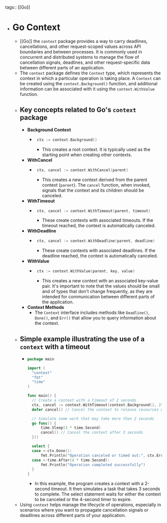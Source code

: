 tags:: [[Go]]

- # Go Context
	- [[Go]] the `context` package provides a way to carry deadlines, cancellations, and other request-scoped values across API boundaries and between processes. It is commonly used in concurrent and distributed systems to manage the flow of cancellation signals, deadlines, and other request-specific data between different parts of an application.
	- The `context` package defines the `Context` type, which represents the context in which a particular operation is taking place. A `Context` can be created using the `context.Background()` function, and additional information can be associated with it using the `context.WithValue` function.
	- ## Key concepts related to Go's `context` package
		- **Background Context**
			- ```go
			   ctx := context.Background()
			   ```
				- This creates a root context. It is typically used as the starting point when creating other contexts.
		- **WithCancel**
			- ```go
			   ctx, cancel := context.WithCancel(parent)
			   ```
				- This creates a new context derived from the parent context (`parent`). The `cancel` function, when invoked, signals that the context and its children should be canceled.
		- **WithTimeout**
			- ```go
			   ctx, cancel := context.WithTimeout(parent, timeout)
			   ```
				- These create contexts with associated timeouts. If the timeout reached, the context is automatically canceled.
		- **WithDeadline**
			- ```go
			   ctx, cancel := context.WithDeadline(parent, deadline)
			   ```
				- These create contexts with associated deadlines. If the deadline reached, the context is automatically canceled.
		- **WithValue**
			- ```go
			   ctx := context.WithValue(parent, key, value)
			   ```
				- This creates a new context with an associated key-value pair. It's important to note that the values should be small and of types that don't change frequently, as they are intended for communication between different parts of the application.
		- **Context Methods**
			- The `Context` interface includes methods like `Deadline()`, `Done()`, and `Err()` that allow you to query information about the context.
	- ## Simple example illustrating the use of a `context` with a timeout
		- ```go
		  package main
		  
		  import (
		  	"context"
		  	"fmt"
		  	"time"
		  )
		  
		  func main() {
		  	// Create a context with a timeout of 2 seconds
		  	ctx, cancel := context.WithTimeout(context.Background(), 2*time.Second)
		  	defer cancel() // Cancel the context to release resources when done
		  
		  	// Simulate some work that may take more than 2 seconds
		  	go func() {
		  		time.Sleep(3 * time.Second)
		  		cancel() // Cancel the context after 3 seconds
		  	}()
		  
		  	select {
		  	case <-ctx.Done():
		  		fmt.Println("Operation canceled or timed out:", ctx.Err())
		  	case <-time.After(4 * time.Second):
		  		fmt.Println("Operation completed successfully")
		  	}
		  }
		  ```
			- In this example, the program creates a context with a 2-second timeout. It then simulates a task that takes 3 seconds to complete. The select statement waits for either the context to be canceled or the 4-second timer to expire.
	- Using `context` helps manage the lifecycle of operations, especially in scenarios where you want to propagate cancellation signals or deadlines across different parts of your application.